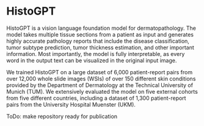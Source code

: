 # HistoGPT

HistoGPT is a vision language foundation model for dermatopathology. The model takes multiple tissue sections from a patient as input and generates highly accurate pathology reports that include the disease classification, tumor subtype prediction, tumor thickness estimation, and other important information. Most importantly, the model is fully interpretable, as every word in the output text can be visualized in the original input image.

We trained HistoGPT on a large dataset of 6,000 patient-report pairs from over 12,000 whole slide images (WSIs) of over 150 different skin conditions provided by the Department of Dermatology at the Technical University of Munich (TUM). We extensively evaluated the model on five external cohorts from five different countries, including a dataset of 1,300 patient-report pairs from the University Hospital Muenster (UKM).


ToDo: make repository ready for publication

